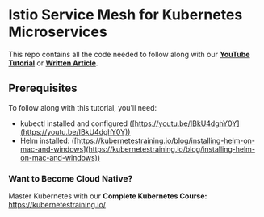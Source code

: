 # Istio Service Mesh for Kubernetes Microservices

This repo contains all the code needed to follow along with our **[YouTube Tutorial](https://youtu.be/iFoE5sDyxpM)** or **[Written Article](https://kubernetestraining.io/blog/istio-kiali-kubernetes-service-mesh-your-microservices)**.

## Prerequisites

To follow along with this tutorial, you'll need:

- kubectl installed and configured ([https://youtu.be/IBkU4dghY0Y](https://youtu.be/IBkU4dghY0Y))
- Helm installed: ([https://kubernetestraining.io/blog/installing-helm-on-mac-and-windows](https://kubernetestraining.io/blog/installing-helm-on-mac-and-windows))

### Want to Become Cloud Native?

Master Kubernetes with our **Complete Kubernetes Course:** https://kubernetestraining.io/

